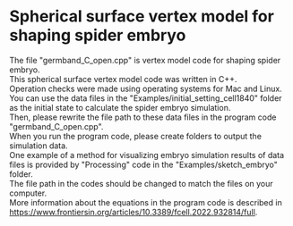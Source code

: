 # Spherical surface vertex model for shaping spider embryo
The file "germband_C_open.cpp" is vertex model code for shaping spider embryo.  
This spherical surface vertex model code was written in C++.  
Operation checks were made using operating systems for Mac and Linux.  
You can use the data files in the "Examples/initial_setting_cell1840" folder as the initial state to calculate the spider embryo simulation.  
Then, please rewrite the file path to these data files in the program code "germband_C_open.cpp".  
When you run the program code, please create folders to output the simulation data.  
One example of a method for visualizing embryo simulation results of data files is provided by "Processing" code in the "Examples/sketch_embryo" folder.  
The file path in the codes should be changed to match the files on your computer.  
More information about the equations in the program code is described in https://www.frontiersin.org/articles/10.3389/fcell.2022.932814/full.
